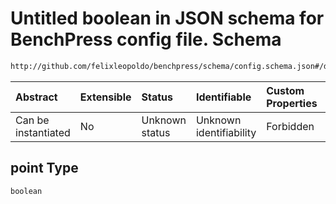 # Untitled boolean in JSON schema for BenchPress config file. Schema

```txt
http://github.com/felixleopoldo/benchpress/schema/config.schema.json#/definitions/roc/properties/point
```



| Abstract            | Extensible | Status         | Identifiable            | Custom Properties | Additional Properties | Access Restrictions | Defined In                                                                    |
| :------------------ | :--------- | :------------- | :---------------------- | :---------------- | :-------------------- | :------------------ | :---------------------------------------------------------------------------- |
| Can be instantiated | No         | Unknown status | Unknown identifiability | Forbidden         | Allowed               | none                | [config.schema.json*](../../../out/config.schema.json "open original schema") |

## point Type

`boolean`
